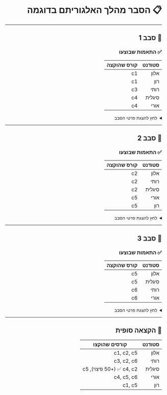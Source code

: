 <div dir="rtl">
  
# 📋 הסבר מהלך האלגוריתם בדוגמה

---

## 🔁 סבב 1

### ✅ התאמות שבוצעו

| סטודנט  | קורס שהוקצה |
|----------|--------------|
| אלון     | c1           |
| רון      | c1           |
| רותי     | c3           |
| סיגלית   | c4           |
| אורי     | c4           |

<details>
<summary>לחץ להצגת פרטי הסבב</summary>



### 👩‍🎓 ניקוד הקורסים ע"י כל סטודנט

| סטודנט  | c1  | c2  | c3  | c4  | c5  | c6  |
|----------|-----|-----|-----|-----|-----|-----|
| אלון     | 300 | 200 | 100 | 150 | 150 | 100 |
| רותי     | 100 | 200 | 300 | 150 | 100 | 150 |
| סיגלית   | 200 | 150 | 250 | 200 | 100 | 100 |
| אורי     | 150 | 100 | 200 | 300 | 150 | 100 |
| רון      | 250 | 100 | 150 | 200 | 200 | 100 |

### 💠 פיצוי:
סיגלית לא קיבלה את הקורס המועדף עליה ולכן קיבלה פיצוי של **50 נקודות נוספות עבור הקורס c2** לסבב הבא.

### 🎯 גרפים

גרף העדפות מלא:  
  ![image](https://github.com/user-attachments/assets/ce57e8c5-9ddd-403f-85f2-24ece51f2654)

גרף שידוך עם ניקוד:  
  ![image](https://github.com/user-attachments/assets/0e717bda-2108-43c7-871b-4cac80588b7e)

</details>

---

## 🔁 סבב 2

### ✅ התאמות שבוצעו

| סטודנט  | קורס שהוקצה |
|----------|--------------|
| אלון     | c2           |
| רותי     | c2           |
| סיגלית   | c2           |
| אורי     | c5           |
| רון      | c5           |

<details>
<summary>לחץ להצגת פרטי הסבב</summary>

### 🎯 גרפים

גרף העדפות מלא:  
  ![image](https://github.com/user-attachments/assets/5608ebad-ae59-4736-bbb1-aa010afc1cfd)

גרף שידוך עם ניקוד:  
  ![image](https://github.com/user-attachments/assets/a1ef79e8-42ba-4875-aed7-e71830c769cc)

### 👩‍🎓 ניקוד הקורסים (כולל פיצוי לסיגלית)

| סטודנט  | c2  | c5  | c6  |
|----------|-----|-----|-----|
| אלון     | 200 | 150 | 100 |
| רותי     | 200 | 100 | 150 |
| סיגלית   | 200 ✅ | 100 | 100 |
| אורי     | 100 | 150 | 100 |
| רון      | 100 | 200 | 100 |

</details>

---

## 🔁 סבב 3

### ✅ התאמות שבוצעו

| סטודנט  | קורס שהוקצה |
|----------|--------------|
| אלון     | c5           |
| סיגלית   | c5           |
| רותי     | c6           |
| אורי     | c6           |

<details>
<summary>לחץ להצגת פרטי הסבב</summary>

### 🎯 גרפים

גרף העדפות מלא:  
  ![image](https://github.com/user-attachments/assets/3eb9f574-34b8-470c-a06e-e8ba84b67a10)

גרף שידוך עם ניקוד:  
  ![image](https://github.com/user-attachments/assets/373c8794-ee1e-43d8-9589-da75c9e8a79e)

### 👩‍🎓 ניקוד הקורסים

| סטודנט  | c5  | c6  |
|----------|-----|-----|
| אלון     | 150 | 100 |
| רותי     | 100 | 150 |
| סיגלית   | 100 | 100 |
| אורי     | —   | 100 |

</details>

---

## 🧾 הקצאה סופית

| סטודנט  | קורסים שהוקצו                     |
|----------|------------------------------------|
| אלון     | c1, c2, c5                         |
| רותי     | c3, c2, c6                         |
| סיגלית   | c4, c2 ✅ (+50 פיצוי), c5         |
| אורי     | c4, c5, c6                         |
| רון      | c1, c5                             |

</div>
